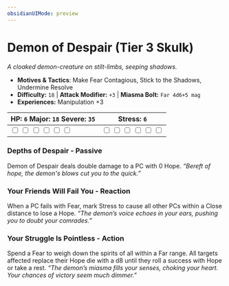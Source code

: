 ```yaml
---
obsidianUIMode: preview
---
```

# Demon of Despair (Tier 3 Skulk)

*A cloaked demon-creature on stilt-limbs, seeping shadows.*

- **Motives & Tactics**: Make Fear Contagious, Stick to the Shadows, Undermine Resolve
- **Difficulty:** `18` | **Attack Modifier:** `+3` | **Miasma Bolt:** `Far 4d6+5 mag`
- **Experiences:** Manipulation +3

| HP: `6` Major: `18` Severe: `35` | Stress: `6` |
|--|--|
|  <input type="checkbox" unchecked id="94e99896"> <input type="checkbox" unchecked id="8910bc3c"> <input type="checkbox" unchecked id="9a005e81"> <input type="checkbox" unchecked id="e0c76c4b"> <input type="checkbox" unchecked id="04cc5077"> <input type="checkbox" unchecked id="eebc1be6"> |  <input type="checkbox" unchecked id="39fd49fe"> <input type="checkbox" unchecked id="cea28be1"> <input type="checkbox" unchecked id="465b87fd"> <input type="checkbox" unchecked id="243ad40b"> <input type="checkbox" unchecked id="d455a4e9"> <input type="checkbox" unchecked id="329b18cc"> |

### Depths of Despair - Passive

Demon of Despair deals double damage to a PC with 0 Hope. *“Bereft of hope, the demon's blows cut you to the quick.”*

### Your Friends Will Fail You - Reaction

When a PC fails with Fear, mark Stress to cause all other PCs within a Close distance to lose a Hope. *“The demon’s voice echoes in your ears, pushing you to doubt your comrades.”*

### Your Struggle Is Pointless - Action

Spend a Fear to weigh down the spirits of all within a Far range. All targets affected replace their Hope die with a d8 until they roll a success with Hope or take a rest. *“The demon’s miasma fills your senses, choking your heart. Your chances of victory seem much dimmer.”*



